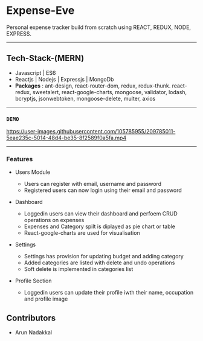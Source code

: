 # Expense-Eve
Personal expense tracker build from scratch using REACT, REDUX, NODE, EXPRESS.
***
## Tech-Stack-(MERN)
* Javascript | ES6
* Reactjs | Nodejs | Expressjs | MongoDb
* **Packages** : ant-design, react-router-dom, redux, redux-thunk. react-redux, sweetalert, react-google-charts, mongoose, validator, lodash, bcryptjs, jsonwebtoken, mongoose-delete, multer, axios
***

### `DEMO`


https://user-images.githubusercontent.com/105785955/209785011-5eae235c-5014-48d4-be35-8f2589f0a5fa.mp4


***

### Features
* Users Module
    * Users can register with email, username and password
    * Registered users can now login using their email and password
    
* Dashboard
    * Loggedin users can view their dashboard and perfoem CRUD operations on expenses
    * Expenses and Category spilt is diplayed as pie chart or table
    * React-google-charts are used for visualisation

* Settings
    * Settings has provision for updating budget and adding category
    * Added categories are listed with delete and undo operations
    * Soft delete is implemented in categories list

* Profile Section
    * Loggedin users can update their profile iwth their name, occupation and profile image

## Contributors
 * Arun Nadakkal



